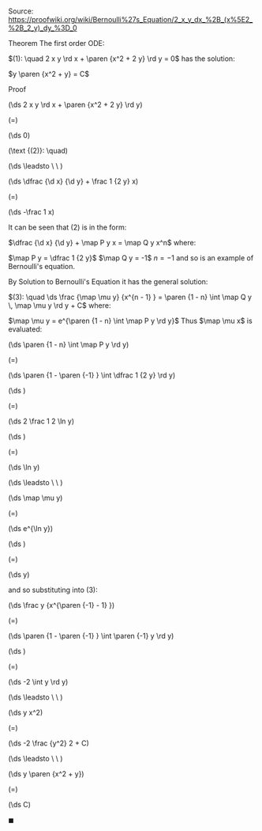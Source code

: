 # 

Source: https://proofwiki.org/wiki/Bernoulli%27s_Equation/2_x_y_dx_%2B_(x%5E2_%2B_2_y)_dy_%3D_0

Theorem
The first order ODE:

$(1): \quad 2 x y \rd x + \paren {x^2 + 2 y} \rd y = 0$
has the solution:

$y \paren {x^2 + y} = C$


Proof













\(\ds 2 x y \rd x + \paren {x^2 + 2 y} \rd y\)

\(=\)







\(\ds 0\)










\(\text {(2)}: \quad\)



\(\ds \leadsto \ \ \)





\(\ds \dfrac {\d x} {\d y} + \frac 1 {2 y} x\)

\(=\)







\(\ds -\frac 1 x\)










It can be seen that $(2)$ is in the form:

$\dfrac {\d x} {\d y} + \map P y x = \map Q y x^n$
where:

$\map P y = \dfrac 1 {2 y}$
$\map Q y = -1$
$n = -1$
and so is an example of Bernoulli's equation.

By Solution to Bernoulli's Equation it has the general solution:

$(3): \quad \ds \frac {\map \mu y} {x^{n - 1} } = \paren {1 - n} \int \map Q y \, \map \mu y \rd y + C$
where:

$\map \mu y = e^{\paren {1 - n} \int \map P y \rd y}$
Thus $\map \mu x$ is evaluated:














\(\ds \paren {1 - n} \int \map P y \rd y\)

\(=\)







\(\ds \paren {1 - \paren {-1} } \int \dfrac 1 {2 y} \rd y\)




















\(\ds \)

\(=\)







\(\ds 2 \frac 1 2 \ln y\)




















\(\ds \)

\(=\)







\(\ds \ln y\)














\(\ds \leadsto \ \ \)





\(\ds \map \mu y\)

\(=\)







\(\ds e^{\ln y}\)




















\(\ds \)

\(=\)







\(\ds y\)










and so substituting into $(3)$:














\(\ds \frac y {x^{\paren {-1} - 1} }\)

\(=\)







\(\ds \paren {1 - \paren {-1} } \int \paren {-1} y \rd y\)




















\(\ds \)

\(=\)







\(\ds -2 \int y \rd y\)














\(\ds \leadsto \ \ \)





\(\ds y x^2\)

\(=\)







\(\ds -2 \frac {y^2} 2 + C\)














\(\ds \leadsto \ \ \)





\(\ds y \paren {x^2 + y}\)

\(=\)







\(\ds C\)









$\blacksquare$





